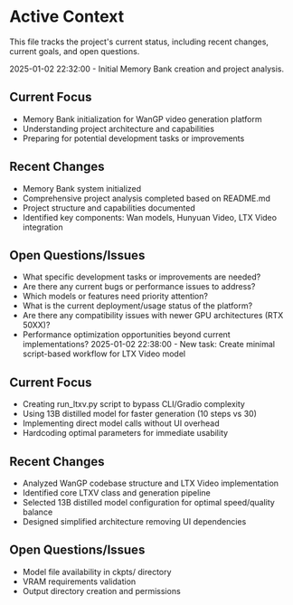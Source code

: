 # Active Context

This file tracks the project's current status, including recent changes, current goals, and open questions.

2025-01-02 22:32:00 - Initial Memory Bank creation and project analysis.

## Current Focus

- Memory Bank initialization for WanGP video generation platform
- Understanding project architecture and capabilities
- Preparing for potential development tasks or improvements

## Recent Changes

- Memory Bank system initialized
- Comprehensive project analysis completed based on README.md
- Project structure and capabilities documented
- Identified key components: Wan models, Hunyuan Video, LTX Video integration

## Open Questions/Issues

- What specific development tasks or improvements are needed?
- Are there any current bugs or performance issues to address?
- Which models or features need priority attention?
- What is the current deployment/usage status of the platform?
- Are there any compatibility issues with newer GPU architectures (RTX 50XX)?
- Performance optimization opportunities beyond current implementations?
2025-01-02 22:38:00 - New task: Create minimal script-based workflow for LTX Video model

## Current Focus

- Creating run_ltxv.py script to bypass CLI/Gradio complexity
- Using 13B distilled model for faster generation (10 steps vs 30)
- Implementing direct model calls without UI overhead
- Hardcoding optimal parameters for immediate usability

## Recent Changes

- Analyzed WanGP codebase structure and LTX Video implementation
- Identified core LTXV class and generation pipeline
- Selected 13B distilled model configuration for optimal speed/quality balance
- Designed simplified architecture removing UI dependencies

## Open Questions/Issues

- Model file availability in ckpts/ directory
- VRAM requirements validation
- Output directory creation and permissions